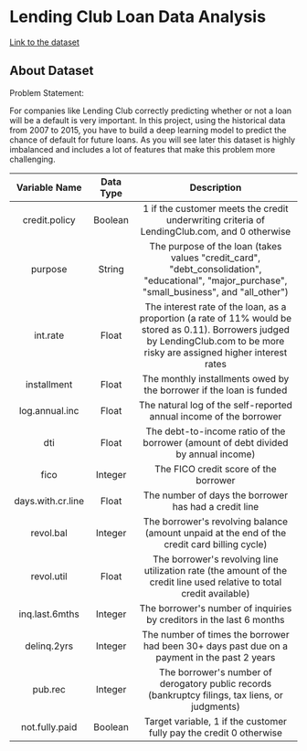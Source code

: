# Lending Club Loan Data Analysis

[Link to the dataset](https://www.kaggle.com/datasets/deependraverma13/lending-club-loan-data-analysis-deep-learning/data)

## About Dataset

Problem Statement:

For companies like Lending Club correctly predicting whether or not a loan will be a default is very important. In this project, using the historical data from 2007 to 2015, you have to build a deep learning model to predict the chance of default for future loans. As you will see later this dataset is highly imbalanced and includes a lot of features that make this problem more challenging.


| **Variable Name** | **Data Type** | **Description**                                                                                                                                                                 |
|:-----------------:|:-------------:|:-------------------------------------------------------------------------------------------------------------------------------------------------------------------------------:|
| credit.policy     | Boolean       | 1 if the customer meets the credit underwriting criteria of LendingClub.com, and 0 otherwise                                                                                    |
| purpose           | String        | The purpose of the loan (takes values "credit_card", "debt_consolidation", "educational", "major_purchase", "small_business", and "all_other")                                  |
| int.rate          | Float         | The interest rate of the loan, as a proportion (a rate of 11% would be stored as 0.11). Borrowers judged by LendingClub.com to be more risky are assigned higher interest rates |
| installment       | Float         | The monthly installments owed by the borrower if the loan is funded                                                                                                             |
| log.annual.inc    | Float         | The natural log of the self-reported annual income of the borrower                                                                                                              |
| dti               | Float         | The debt-to-income ratio of the borrower (amount of debt divided by annual income)                                                                                              |
| fico              | Integer       | The FICO credit score of the borrower                                                                                                                                           |
| days.with.cr.line | Float         | The number of days the borrower has had a credit line                                                                                                                           |
| revol.bal         | Integer       | The borrower's revolving balance (amount unpaid at the end of the credit card billing cycle)                                                                                    |
| revol.util        | Float         | The borrower's revolving line utilization rate (the amount of the credit line used relative to total credit available)                                                          |
| inq.last.6mths    | Integer       | The borrower's number of inquiries by creditors in the last 6 months                                                                                                            |
| delinq.2yrs       | Integer       | The number of times the borrower had been 30+ days past due on a payment in the past 2 years                                                                                    |
| pub.rec           | Integer       | The borrower's number of derogatory public records (bankruptcy filings, tax liens, or judgments)                                                                                |
| not.fully.paid    | Boolean       | Target variable, 1 if the customer fully pay the credit 0 otherwise                                                                                                             |